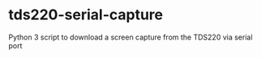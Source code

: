 # tds220-serial-capture
Python 3 script to download a screen capture from the TDS220 via serial port
